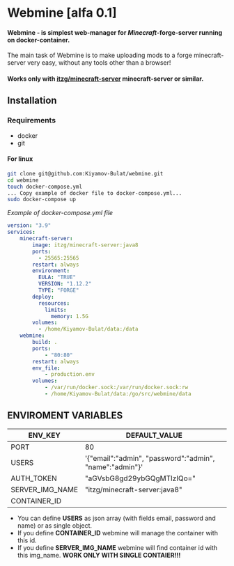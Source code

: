 # Webmine [alfa 0.1]
#### Webmine - is simplest web-manager for _Minecraft_-forge-server running on docker-container.
The main task of Webmine is to make uploading mods to a forge minecraft-server very easy, without any tools other than a browser!

#### Works only with [itzg/minecraft-server](https://hub.docker.com/r/itzg/minecraft-server) minecraft-server or similar.

## Installation
### Requirements
- docker
- git
#### For linux
```bash
git clone git@github.com:Kiyamov-Bulat/webmine.git
cd webmine
touch docker-compose.yml
... Copy example of docker file to docker-compose.yml...
sudo docker-compose up
```
_Example of docker-compose.yml file_
```yaml
version: "3.9"
services:
    minecraft-server:
        image: itzg/minecraft-server:java8
        ports:
          - 25565:25565
        restart: always
        environment:
          EULA: "TRUE"
          VERSION: "1.12.2"
          TYPE: "FORGE"
        deploy:
          resources:
            limits:
              memory: 1.5G
        volumes:
          - /home/Kiyamov-Bulat/data:/data
    webmine:
        build: .
        ports: 
            - "80:80"
        restart: always
        env_file:
            - production.env
        volumes:
            - /var/run/docker.sock:/var/run/docker.sock:rw
            - /home/Kiyamov-Bulat/data:/go/src/webmine/data
```

## ENVIROMENT VARIABLES
ENV_KEY | DEFAULT_VALUE
--------|--------------
PORT | 80
USERS | '{"email":"admin", "password":"admin", "name":"admin"}'
AUTH_TOKEN | "aGVsbG8gd29ybGQgMTIzIQo="
SERVER_IMG_NAME | "itzg/minecraft-server:java8"
CONTAINER_ID |

* You can define **USERS** as json array (with fields email, password and name) or as single object.
* If you define **CONTAINER_ID** webmine will manage the container with this id.
* If you define **SERVER_IMG_NAME** webmine will find container id with this img_name. **WORK ONLY WITH SINGLE CONTAIER!!!**
